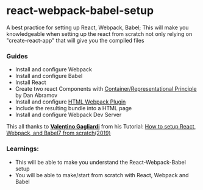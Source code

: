 # react-webpack-babel-setup
A best practice for setting up React, Webpack, Babel; This will make you knowledgeable when setting up the react from scratch not only relying on "create-react-app" that will give you the compiled files

### Guides
  - Install and configure Webpack
  - Install and configure Babel
  - Install React
  - Create two react Components with [Container/Representational Principle](https://medium.com/@learnreact/container-components-c0e67432e005) by Dan Abramov
  - Install and configure [HTML Webpack Plugin](https://webpack.js.org/plugins/html-webpack-plugin/)
  - Include the resulting bundle into a HTML page 
  - Install and configure Webpack Dev Server


This all thanks to [**Valentino Gagliardi**](https://www.valentinog.com/) from his Tutorial: [How to setup React, Webpack, and Babel7 from scratch(2019)](https://www.valentinog.com/blog/react-webpack-babel/)

### Learnings:
  - This will be able to make you understand the React-Webpack-Babel setup
  - You will be able to make/start from scratch with React, Webpack and Babel